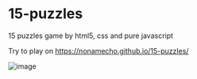 # 15-puzzles
15 puzzles game by html5, css and pure javascript

Try to play on https://nonamecho.github.io/15-puzzles/

![image](https://github.com/user-attachments/assets/33467b23-b70e-41bf-b403-1fafc6b62a3e)
